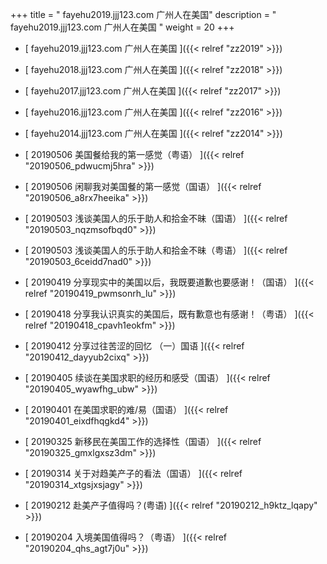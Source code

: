 +++
title = "  fayehu2019.jjj123.com 广州人在美国"
description = "  fayehu2019.jjj123.com 广州人在美国  "
weight = 20
+++



* [   fayehu2019.jjj123.com 广州人在美国 ]({{< relref "zz2019" >}})


* [   fayehu2018.jjj123.com 广州人在美国 ]({{< relref "zz2018" >}})


* [   fayehu2017.jjj123.com 广州人在美国 ]({{< relref "zz2017" >}})


* [   fayehu2016.jjj123.com 广州人在美国 ]({{< relref "zz2016" >}})


* [   fayehu2014.jjj123.com 广州人在美国 ]({{< relref "zz2014" >}})


* [ 20190506  美国餐给我的第一感觉（粤语）  ]({{< relref "20190506_pdwucmj5hra" >}})


* [ 20190506  闲聊我对美国餐的第一感觉（国语）  ]({{< relref "20190506_a8rx7heeika" >}})


* [ 20190503  浅谈美国人的乐于助人和拾金不昧（国语）  ]({{< relref "20190503_nqzmsofbqd0" >}})


* [ 20190503  浅谈美国人的乐于助人和拾金不昧（粤语）  ]({{< relref "20190503_6ceidd7nad0" >}})


* [ 20190419  分享现实中的美国以后，我既要道歉也要感谢！（国语）  ]({{< relref "20190419_pwmsonrh_lu" >}})


* [ 20190418  分享我认识真实的美国后，既有歉意也有感谢！（粤语）  ]({{< relref "20190418_cpavh1eokfm" >}})


* [ 20190412  分享过往苦涩的回忆 （一）国语  ]({{< relref "20190412_dayyub2cixq" >}})


* [ 20190405  续谈在美国求职的经历和感受（国语）  ]({{< relref "20190405_wyawfhg_ubw" >}})


* [ 20190401  在美国求职的难/易（国语）  ]({{< relref "20190401_eixdfhqgkd4" >}})


* [ 20190325  新移民在美国工作的选择性（国语）  ]({{< relref "20190325_gmxlgxsz3dm" >}})


* [ 20190314  关于对趋美产子的看法（国语）  ]({{< relref "20190314_xtgsjxsjagy" >}})


* [ 20190212  赴美产子值得吗？(粤语)  ]({{< relref "20190212_h9ktz_lqapy" >}})


* [ 20190204  入境美国值得吗？（粤语）  ]({{< relref "20190204_qhs_agt7j0u" >}})

